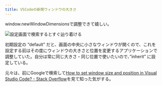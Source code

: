 ```yaml
---
title: VSCodeの新規ウィンドウの大きさ
---
```

window.newWindowDimensionsで調整できて嬉しい。

![](https://lh3.googleusercontent.com/docs/ADP-6oE2l4PrCvSudGHzvXR2Sp2uBmUZbsMOCBM2Gh3QKXBCqK9hyiCi157MaBktRxlAzcEf0XXJGnpGftQqt0OoWHcikbr_LnqsxmQUqVXPb6hhRJF6MRRqVwdF9wx6UIq6PTEQ4XJvC_jnIyy9d9Vrpxm1OtqDFas7rJZaS9bIlqDe3kljqV7gMhgOKlwxdjmhjO8ztplqwiY0xnBwdFgXTj4oe9WLo15e_VXHI27ndx5xYnb91DPwAvY_cufR5FX2aDkri4WNNtoFuZNSrdurUrcsJ4G6mfyPHn2nPYddIT6wLPCu8gdJbTaS3HAZa9V-GEq4zZOocQQhHvzjA3YWvx91ODoCH4J0j7mI6JSlQZ4TO7HtYdiApHSVU_-13bfhFtjcpYZI232up3qEL0QFIAQKsObvmZ2ntU-ml4BkVd3bCdKE6SzJuuD1FrEgXt6JGPmHJlFjLxS5lcIZzi2ngeZU-FwB--_Wlxmn1IPDG83Rn4RHNLYMiZ21Q-NszAs6y-nF9lgzy8OTIvlL-YeB6ctMMeM7K1i7GDc5lWjgAPWM9vnovaJNXH6XJCQ6FmK_6OsbboUCPwqOOWBJaIXiEcFzTj64SXNByuS6mnFe7sEHfkndmNtbQG56fj_tvKKnXQHYswWaDCik2BOgXH73IuE65hz8ZwD_Mtyrj-9s1MovO_K70G6fZwpzxUp1U_Pc2XU5wYAnUEJ-M_cNE0RygfYeSvwSHNfW1Ug9s-dGtMkH0496gQcYJbHiIJDz-YrxF5K6QqYmsGkvdnb3QLOb4urNIjowa9jgi5aXBF4xcdUXm2SH-Ci0mU3Nb2IEzmLsv1NEtx0TveQTHMrgTFJG8U7aWi9Q0VVg2MnIYMUVVkk33tXC23fYdRl_95yPN68n34KJZviQYtrv6A46-VAskp-4WJu4QgewUqO444S2wW_WmVr_RgoRy1mVJNclp1SV8VNbiy3vdmpsSJ3up5KUuJjyk4-c4a6nnk-H8jNUImGVeWtpPa9SbvVTLBYxaZ8RnfPHaFPZavauQnJPT4JpCg2hRwXUSPrAWOjOSyFGxnf_H0eK0r86S5r-HV1Nqzzvo5Bifit2GGzNUG91iXltaXe5nOsL82Yub_Y9fsMgScCsWrmEIQc0q4bOD2cXoiztnTCuMfdTnxVdl3qldGv4ApxiUZr-AlztrrI0bcritnpfniN3_Sql-z7qZkNOrw4zINL09BCm5kCLBlPGHF7FnL-3XOQT504rKq99pJawaDvBBm9ntA "設定画面で検索するとすぐ辿り着ける")

初期設定の “default” だと、画面の中央に小さなウィンドウが開くので、これを設定する前はその度にウィンドウの大きさと位置を変更するアプリケーションで調整していた。自分は常に同じ大きさ・同じ位置で使いたいので、”inherit” に設定している。

元々は、前にGoogleで検索して[How to set window size and position in Visual Studio Code? - Stack Overflow](https://stackoverflow.com/questions/44412233/how-to-set-window-size-and-position-in-visual-studio-code)を見て知った気がする。
